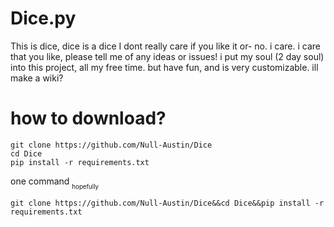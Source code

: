 # Dice.py
This is dice, dice is a dice
I dont really care if you like it or- no. i care. i care that you like, please tell me of any ideas or issues! i put my soul (2 day soul) into this project, all my free time. but have fun, and is very customizable. ill make a wiki?
# how to download?
```
git clone https://github.com/Null-Austin/Dice
cd Dice
pip install -r requirements.txt
```
one command <sub><sub>hopefully</sub></sub>
```
git clone https://github.com/Null-Austin/Dice&&cd Dice&&pip install -r requirements.txt
```